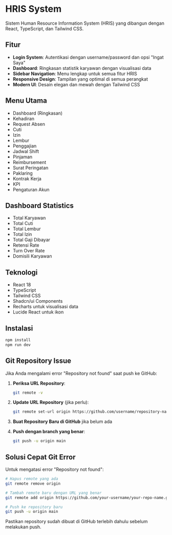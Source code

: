 # HRIS System

Sistem Human Resource Information System (HRIS) yang dibangun dengan React, TypeScript, dan Tailwind CSS.

## Fitur

- **Login System**: Autentikasi dengan username/password dan opsi "Ingat Saya"
- **Dashboard**: Ringkasan statistik karyawan dengan visualisasi data
- **Sidebar Navigation**: Menu lengkap untuk semua fitur HRIS
- **Responsive Design**: Tampilan yang optimal di semua perangkat
- **Modern UI**: Desain elegan dan mewah dengan Tailwind CSS

## Menu Utama

- Dashboard (Ringkasan)
- Kehadiran
- Request Absen
- Cuti
- Izin
- Lembur
- Penggajian
- Jadwal Shift
- Pinjaman
- Reimbursement
- Surat Peringatan
- Paklaring
- Kontrak Kerja
- KPI
- Pengaturan Akun

## Dashboard Statistics

- Total Karyawan
- Total Cuti
- Total Lembur
- Total Izin
- Total Gaji Dibayar
- Retensi Rate
- Turn Over Rate
- Domisili Karyawan

## Teknologi

- React 18
- TypeScript
- Tailwind CSS
- Shadcn/ui Components
- Recharts untuk visualisasi data
- Lucide React untuk ikon

## Instalasi

```bash
npm install
npm run dev
```

## Git Repository Issue

Jika Anda mengalami error "Repository not found" saat push ke GitHub:

1. **Periksa URL Repository**:
   ```bash
   git remote -v
   ```

2. **Update URL Repository** (jika perlu):
   ```bash
   git remote set-url origin https://github.com/username/repository-name.git
   ```

3. **Buat Repository Baru di GitHub** jika belum ada

4. **Push dengan branch yang benar**:
   ```bash
   git push -u origin main
   ```

## Solusi Cepat Git Error

Untuk mengatasi error "Repository not found":

```bash
# Hapus remote yang ada
git remote remove origin

# Tambah remote baru dengan URL yang benar
git remote add origin https://github.com/your-username/your-repo-name.git

# Push ke repository baru
git push -u origin main
```

Pastikan repository sudah dibuat di GitHub terlebih dahulu sebelum melakukan push.